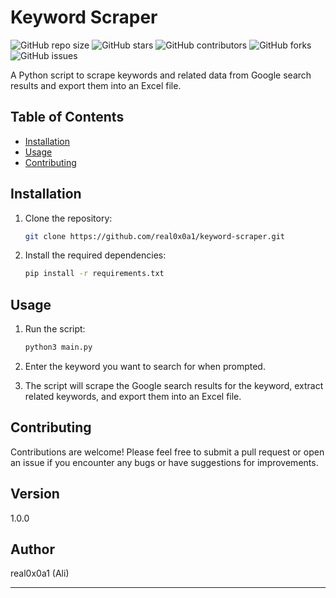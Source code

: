 # Keyword Scraper

![GitHub repo size](https://img.shields.io/github/repo-size/real0x0a1/keyword-scraper)
![GitHub stars](https://img.shields.io/github/stars/real0x0a1/keyword-scraper?style=social)
![GitHub contributors](https://img.shields.io/github/contributors/real0x0a1/keyword-scraper)
![GitHub forks](https://img.shields.io/github/forks/real0x0a1/keyword-scraper?style=social)
![GitHub issues](https://img.shields.io/github/issues/real0x0a1/keyword-scraper)

A Python script to scrape keywords and related data from Google search results and export them into an Excel file.

## Table of Contents

- [Installation](#installation)
- [Usage](#usage)
- [Contributing](#contributing)

## Installation

1. Clone the repository:

   ```bash
   git clone https://github.com/real0x0a1/keyword-scraper.git
   ```

2. Install the required dependencies:

   ```bash
   pip install -r requirements.txt
   ```

## Usage

1. Run the script:

   ```bash
   python3 main.py
   ```

2. Enter the keyword you want to search for when prompted.

3. The script will scrape the Google search results for the keyword, extract related keywords, and export them into an Excel file.

## Contributing

Contributions are welcome! Please feel free to submit a pull request or open an issue if you encounter any bugs or have suggestions for improvements.

## **Version**

1.0.0

## Author

real0x0a1 (Ali)

---

